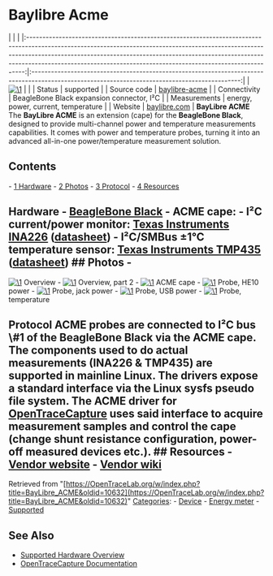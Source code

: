 # Baylibre Acme

| | | |:-----------------------------------------------------------------------------------------------------------------------------------------------------------------------------------------------------------------------------------------------------------------------------------------------------------------------:|:----------------------------------------------------------------------------------------------------------------------------------------------:| | [![\1](../../assets/hardware/general/\2)](./File:Acme.png.html) | | | Status | supported | | Source code | [baylibre-acme](http://github.com/OpenTraceLab/?p=OpenTraceCapture.git;a=tree;f=src/hardware/baylibre-acme) | | Connectivity | BeagleBone Black expansion connector, I²C | | Measurements | energy, power, current, temperature | | Website | [baylibre.com](http://baylibre.com/acme/) | **BayLibre ACME** The **BayLibre ACME** is an extension (cape) for the **BeagleBone Black**, designed to provide multi-channel power and temperature measurements capabilities. It comes with power and temperature probes, turning it into an advanced all-in-one power/temperature measurement solution. 
## Contents 
\- [1 Hardware](BayLibre_ACME.html#Hardware) \- [2 Photos](BayLibre_ACME.html#Photos) \- [3 Protocol](BayLibre_ACME.html#Protocol) \- [4 Resources](BayLibre_ACME.html#Resources) 
## Hardware \- [BeagleBone Black](http://beagleboard.org/BLACK) \- ACME cape: \- **I²C current/power monitor**: [Texas Instruments INA226](http://www.ti.com/product/ina226) ([datasheet](http://www.ti.com/lit/gpn/ina226)) \- **I²C/SMBus ±1°C temperature sensor**: [Texas Instruments TMP435](http://www.ti.com/product/tmp435) ([datasheet](http://www.ti.com/lit/gpn/tmp435)) ## Photos \- 
[![\1](../../assets/hardware/general/\2)](./File:Acme.png.html)
Overview
\- 
[![\1](../../assets/hardware/general/\2)](./File:Acme-poster.png.html)
Overview, part 2
\- 
[![\1](../../assets/hardware/general/\2)](./File:Acme-cape.png.html)
ACME cape
\- 
[![\1](../../assets/hardware/general/\2)](./File:Acme-probe-he10.png.html)
Probe, HE10 power
\- 
[![\1](../../assets/hardware/general/\2)](./File:Acme-probe-jack.png.html)
Probe, jack power
\- 
[![\1](../../assets/hardware/general/\2)](./File:Acme-probe-usb.png.html)
Probe, USB power
\- 
[![\1](../../assets/hardware/general/\2)](./File:Acme-probe-temp.png.html)
Probe, temperature
## Protocol ACME probes are connected to I²C bus \\#1 of the BeagleBone Black via the ACME cape. The components used to do actual measurements (INA226 & TMP435) are supported in mainline Linux. The drivers expose a standard interface via the Linux sysfs pseudo file system. The ACME driver for [OpenTraceCapture](OpenTraceCapture.html "OpenTraceCapture") uses said interface to acquire measurement samples and control the cape (change shunt resistance configuration, power-off measured devices etc.). ## Resources \- [Vendor website](http://baylibre.com/acme/) \- [Vendor wiki](http://wiki.baylibre.com/doku.php?id=acme:start)
Retrieved from "[https://OpenTraceLab.org/w/index.php?title=BayLibre_ACME&oldid=10632](https://OpenTraceLab.org/w/index.php?title=BayLibre_ACME&oldid=10632)" 
[Categories](specialcategories-specialcategories.md): \- [Device](./Category:Device.html "Category:Device") \- [Energy meter](./Category:Energy_meter.html "Category:Energy meter") \- [Supported](./Category:Supported.html "Category:Supported")

## See Also
- [Supported Hardware Overview](../supported-hardware.md)
- [OpenTraceCapture Documentation](../../opentracecapture/overview.md)
